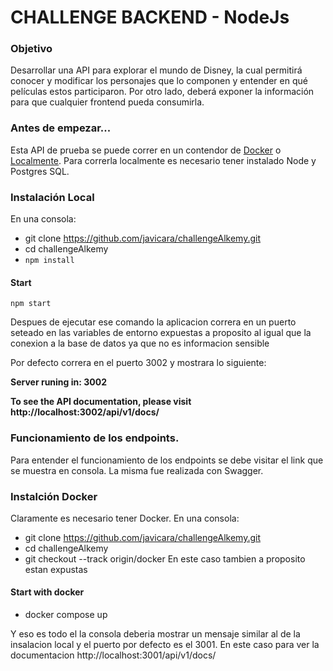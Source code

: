 

# CHALLENGE BACKEND - NodeJs
 

### Objetivo
Desarrollar una API para explorar el mundo de Disney, la cual permitirá conocer y modificar los
personajes que lo componen y entender en qué películas estos participaron. Por otro lado, deberá
exponer la información para que cualquier frontend pueda consumirla.

### Antes de empezar...
Esta API de prueba se puede correr en un contendor de [Docker](instalación-docker) o [Localmente](#instalación-local). Para correrla localmente es necesario tener instalado Node y Postgres SQL.

### Instalación Local 
En una consola:
- git clone https://github.com/javicara/challengeAlkemy.git
- cd challengeAlkemy
- `npm install`


#### Start


````
npm start
````
Despues de ejecutar ese comando la aplicacion correra en un puerto seteado en las variables de entorno expuestas
a proposito al igual que la conexion a la base de datos ya que no es informacion sensible

Por defecto correra en el puerto 3002 y mostrara lo siguiente: 

**Server runing in: 3002**

**To see the API documentation, please visit http://localhost:3002/api/v1/docs/**

### Funcionamiento de los endpoints.
Para entender el funcionamiento de los endpoints se debe visitar el link que se muestra en consola. La misma fue realizada con Swagger.

### Instalción Docker
Claramente es necesario tener Docker.
En una consola:
- git clone https://github.com/javicara/challengeAlkemy.git
- cd challengeAlkemy
- git checkout --track origin/docker
En este caso tambien a proposito estan expustas 

#### Start with docker
- docker compose up

Y eso es todo el la consola deberia mostrar un mensaje similar al de la insalacion local y el puerto por defecto es el 3001. 
En este caso para ver la documentacion http://localhost:3001/api/v1/docs/

